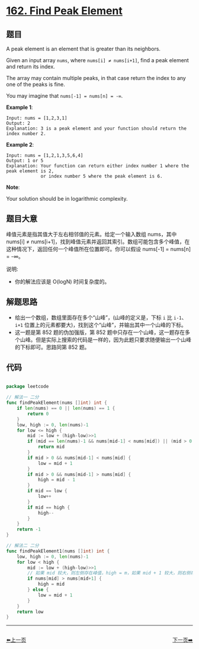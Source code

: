 # [162. Find Peak Element](https://leetcode.com/problems/find-peak-element/)


## 题目

A peak element is an element that is greater than its neighbors.

Given an input array `nums`, where `nums[i] ≠ nums[i+1]`, find a peak element and return its index.

The array may contain multiple peaks, in that case return the index to any one of the peaks is fine.

You may imagine that `nums[-1] = nums[n] = -∞`.

**Example 1**:

    Input: nums = [1,2,3,1]
    Output: 2
    Explanation: 3 is a peak element and your function should return the index number 2.

**Example 2**:

    Input: nums = [1,2,1,3,5,6,4]
    Output: 1 or 5 
    Explanation: Your function can return either index number 1 where the peak element is 2, 
                 or index number 5 where the peak element is 6.

**Note**:

Your solution should be in logarithmic complexity.

## 题目大意

峰值元素是指其值大于左右相邻值的元素。给定一个输入数组 nums，其中 nums[i] ≠ nums[i+1]，找到峰值元素并返回其索引。数组可能包含多个峰值，在这种情况下，返回任何一个峰值所在位置即可。你可以假设 nums[-1] = nums[n] = -∞。

说明:

- 你的解法应该是 O(logN) 时间复杂度的。


## 解题思路

- 给出一个数组，数组里面存在多个“山峰”，(山峰的定义是，下标 `i` 比 `i-1`、`i+1` 位置上的元素都要大)，找到这个“山峰”，并输出其中一个山峰的下标。
- 这一题是第 852 题的伪加强版，第 852 题中只存在一个山峰，这一题存在多个山峰。但是实际上搜索的代码是一样的，因为此题只要求随便输出一个山峰的下标即可。思路同第 852 题。


## 代码

```go

package leetcode

// 解法一 二分
func findPeakElement(nums []int) int {
	if len(nums) == 0 || len(nums) == 1 {
		return 0
	}
	low, high := 0, len(nums)-1
	for low <= high {
		mid := low + (high-low)>>1
		if (mid == len(nums)-1 && nums[mid-1] < nums[mid]) || (mid > 0 && nums[mid-1] < nums[mid] && (mid <= len(nums)-2 && nums[mid+1] < nums[mid])) || (mid == 0 && nums[1] < nums[0]) {
			return mid
		}
		if mid > 0 && nums[mid-1] < nums[mid] {
			low = mid + 1
		}
		if mid > 0 && nums[mid-1] > nums[mid] {
			high = mid - 1
		}
		if mid == low {
			low++
		}
		if mid == high {
			high--
		}
	}
	return -1
}

// 解法二 二分
func findPeakElement1(nums []int) int {
	low, high := 0, len(nums)-1
	for low < high {
		mid := low + (high-low)>>1
		// 如果 mid 较大，则左侧存在峰值，high = m，如果 mid + 1 较大，则右侧存在峰值，low = mid + 1
		if nums[mid] > nums[mid+1] {
			high = mid
		} else {
			low = mid + 1
		}
	}
	return low
}

```


----------------------------------------------
<div style="display: flex;justify-content: space-between;align-items: center;">
<p><a href="https://books.halfrost.com/leetcode/ChapterFour/0100~0199/0160.Intersection-of-Two-Linked-Lists/">⬅️上一页</a></p>
<p><a href="https://books.halfrost.com/leetcode/ChapterFour/0100~0199/0164.Maximum-Gap/">下一页➡️</a></p>
</div>
